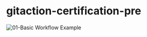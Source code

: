 # gitaction-certification-pre
![01-Basic Workflow Example](https://github.com/rajeshraiml/gitaction-certification-pre/actions/workflows/main.yml/badge.svg)